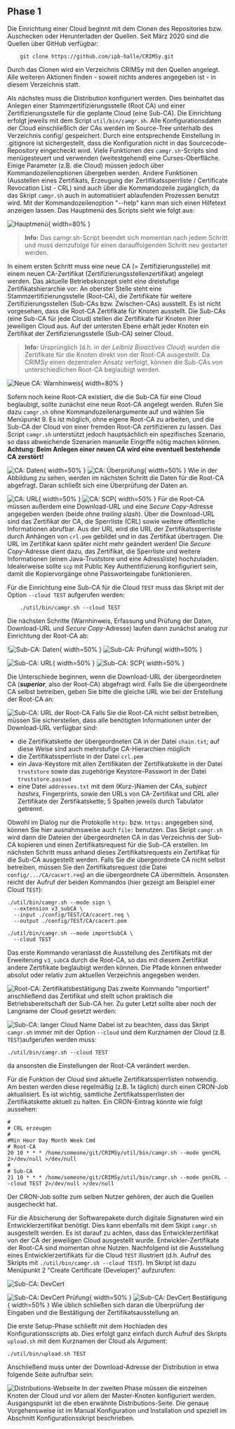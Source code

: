 ## Phase 1
Die Einrichtung einer Cloud beginnt mit dem Clonen des Repositories bzw. Auschecken oder Herunterladen der Quellen. Seit März 2020 sind die Quellen über GitHub verfügbar: 

        git clone https://github.com/ipb-halle/CRIMSy.git

Durch das Clonen wird ein Verzeichnis CRIMSy mit den Quellen angelegt. Alle weiteren Aktionen finden - soweit nichts anderes angegeben ist - in diesem Verzeichnis statt.

Als nächstes muss die Distribution konfiguriert werden. Dies beinhaltet das Anlegen einer Stammzertifizierungsstelle (Root CA) und einer Zertifizierungsstelle für die geplante Cloud (eine Sub-CA). Die Einrichtung erfolgt jeweils mit dem Script `util/bin/camgr.sh`. Alle Konfigurationsdaten der Cloud einschließlich der CAs werden im Source-Tree unterhalb des Verzeichnis config/ gespeichert. Durch eine entsprechende Einstellung in .gitignore ist sichergestellt, dass die Konfiguration nicht in das Sourcecode-Repository eingecheckt wird. Viele Funktionen des `camgr.sh`-Scripts sind menügesteuert und verwenden (weitestgehend) eine Curses-Oberfläche. Einige Parameter (z.B. die Cloud) müssen jedoch über Kommandozeilenoptionen übergeben werden. Andere Funktionen (Ausstellen eines Zertifikats, Erzeugung der Zertifikatssperrliste / Certificate Revocation List - CRL) sind auch über die Kommandozeile zugänglich, da das Skript `camgr.sh` auch in automatisiert ablaufenden Prozessen benutzt wird. Mit der Kommandozeilenoption "--help" kann man sich einen Hilfetext anzeigen lassen. Das Hauptmenü des Scripts sieht wie folgt aus:

![Hauptmenü](img/camgr_01.png "Hauptmenü"){ width=80% }

> **Info:** Das camgr.sh-Script beendet sich momentan nach jedem Schritt und muss demzufolge für einen darauffolgenden Schritt neu gestartet werden.

In einem ersten Schritt muss eine neue CA (= Zertifizierungsstelle) mit einem neuen CA-Zertifikat (Zertifizierungsstellenzertifikat) angelegt werden. Das aktuelle Betriebskonzept sieht eine dreistufige Zertifikatshierarchie vor: An oberster Stelle steht eine Stammzertifizierungsstelle (Root-CA), die Zertifikate für weitere Zertifizierungsstellen (Sub-CAs bzw. Zwischen-CAs) ausstellt. Es ist nicht vorgesehen, dass die Root-CA Zertifikate für Knoten ausstellt. Die Sub-CAs (eine Sub-CA für jede Cloud) stellen die Zertifikate für Knoten ihrer jeweiligen Cloud aus. Auf der untersten Ebene erhält jeder Knoten ein Zertifikat der Zertifizierungsstelle (Sub-CA) seiner Cloud. 

> **Info:** Ursprünglich (d.h. in der _Leibniz Bioactives Cloud_) wurden die Zertifikate für die Knoten direkt von der Root-CA ausgestellt. Da CRIMSy einen dezentralen Ansatz verfolgt, können die Sub-CAs von unterschiedlichen Root-CA beglaubigt werden.

![Neue CA: Warnhinweis](img/camgr_02.png "Neue CA: Warnhinweis"){ width=80% }

Sofern noch keine Root-CA existiert, die die Sub-CA für eine Cloud beglaubigt, sollte zunächst eine neue Root-CA angelegt werden. Rufen Sie dazu `camgr.sh` ohne Kommandozeilenargumente auf und wählen Sie Menüpunkt 9. Es ist möglich, ohne eigene Root-CA zu arbeiten, und die Sub-CA der Cloud von einer fremden Root-CA zertifizieren zu lassen. Das Script `camgr.sh` unterstützt jedoch hauptsächlich ein spezifisches Szenario, so dass abweichende Szenarien manuelle Eingriffe nötig machen können. **Achtung: Beim Anlegen einer neuen CA wird eine eventuell bestehende CA zerstört!**

![CA: Daten](img/camgr_03.png "CA: Daten"){ width=50% } ![CA: Überprüfung](img/camgr_04.png "CA: Überprüfung"){ width=50% }
Wie in der Abbildung zu sehen, werden im nächsten Schritt die Daten für die Root-CA abgefragt. Daran schließt sich eine Überprüfung der Daten an.

![CA: URL](img/camgr_05.png "CA: URL"){ width=50% } ![CA: SCP](img/camgr_06.png "CA: SCP"){ width=50% }
Für die Root-CA müssen außerdem eine Download-URL und eine _Secure Copy_-Adresse angegeben werden (beide ohne _trailing slash_). Über die Download-URL sind das Zertifikat der CA, die Sperrliste (CRL) sowie weitere öffentliche Informationen abrufbar. Aus der URL wird die URL der Zertifikatssperrliste durch Anhängen von `crl.pem` gebildet und in das Zertifikat übertragen. Die URL im Zertifikat kann später nicht mehr geändert werden! Die _Secure Copy_-Adresse dient dazu, das Zertifikat, die Sperrliste und weitere Informationen (einen Java-Truststore und eine Adressliste) hochzuladen.  Idealerweise sollte `scp` mit Public Key Authentifizierung konfiguriert sein, damit die Kopiervorgänge ohne Passworteingabe funktionieren.

Für die Einrichtung eine Sub-CA für die Cloud `TEST` muss das Skript mit der Option `--cloud TEST` aufgerufen werden:

        ./util/bin/camgr.sh --cloud TEST

Die nächsten Schritte (Warnhinweis, Erfassung und Prüfung der Daten, Download-URL und _Secure Copy_-Adresse) laufen dann zunächst analog zur Einrichtung der Root-CA ab: 

!![Sub-CA: Daten](img/camgr_07.png "Sub-CA: Daten"){ width=50% } ![Sub-CA: Prüfung](img/camgr_08.png "Sub-CA: Prüfung"){ width=50% } 

![Sub-CA: URL](img/camgr_09.png "Sub-CA: URL"){ width=50% } ![Sub-CA: SCP](img/camgr_10.png "Sub-CA: SCP"){ width=50% } 

Die Unterschiede beginnen, wenn die Download-URL der übergeordneten CA (***superior***, also der Root-CA) abgefragt wird. Falls Sie die übergeordnete CA selbst betreiben, geben Sie bitte die gleiche URL wie bei der Erstellung der Root-CA an: 

![Sub-CA: URL der Root-CA](img/camgr_11.png "Sub-CA: URL der Root-CA")
Falls Sie die Root-CA nicht selbst betreiben, müssen Sie sicherstellen, dass alle benötigten Informationen unter der Download-URL verfügbar sind:

* die Zertifikatskette der übergeordneten CA in der Datei `chain.txt`; auf diese Weise sind auch mehrstufige CA-Hierarchien möglich
* die Zertifikatssperrliste in der Datei `crl.pem`
* ein Java-Keystore mit allen Zertifikaten der Zertifikatskette in der Datei `truststore` sowie das zugehörige Keystore-Passwort in der Datei `truststore.passwd`
* eine Datei `addresses.txt` mit dem (Kurz-)Namen der CAs, _subject hashes_, Fingerprints, sowie den URLs von CA-Zertifikat und CRL aller Zertifikate der Zertifikatskette; 5 Spalten jeweils durch Tabulator getrennt.

Obwohl im Dialog nur die Protokolle `http:` bzw. `https:` angegeben sind, können Sie hier ausnahmsweise auch `file:` benutzen.  Das Skript `camgr.sh` wird dann die Dateien der übergeordneten CA in das Verzeichnis der Sub-CA kopieren und einen Zertifikatsrequest für die Sub-CA erstellen. Im nächsten Schritt muss anhand dieses Zertifikatsrequests ein Zertifikat für die Sub-CA ausgestellt werden. Falls Sie die übergeordnete CA nicht selbst betreiben, müssen Sie den Zertifikatsrequest (die Datei `config/.../CA/cacert.req`) an die übergeordnete CA übermitteln. Ansonsten reicht der Aufruf der beiden Kommandos (hier gezeigt am Beispiel einer Cloud `TEST`):

    ./util/bin/camgr.sh --mode sign \
      --extension v3_subCA \
      --input ./config/TEST/CA/cacert.req \
      --output ./config/TEST/CA/cacert.pem

    ./util/bin/camgr.sh --mode importSubCA \
      --cloud TEST

Das erste Kommando veranlasst die Ausstellung des Zertifikats mit der Erweiterung `v3_subCA` durch die Root-CA, so das mit diesem Zertifikat andere Zertifikate beglaubigt werden können. Die Pfade können entweder absolut oder relativ zum aktuellen Verzeichnis angegeben werden.

![Root-CA: Zertifikatsbestätigung](img/camgr_12a.png "Root-CA: Zertifikatsbestätigung")
Das zweite Kommando "importiert" anschließend das Zertifikat und stellt schon praktisch die Betriebsbereitschaft der Sub-CA her. Zu guter Letzt sollte aber noch der Langname der Cloud gesetzt werden:

![Sub-CA: langer Cloud Name](img/camgr_13.png "Sub-CA: langer Cloud Name")
Dabei ist zu beachten, dass das Skript `camgr.sh` immer mit der Option `--cloud` und dem Kurznamen der Cloud (z.B. `TEST`)aufgerufen werden muss: 

    ./util/bin/camgr.sh --cloud TEST

da ansonsten die Einstellungen der Root-CA verändert werden.

Für die Funktion der Cloud sind aktuelle Zertifikatssperrlisten notwendig. Am besten werden diese regelmäßig (z.B. 1x täglich) durch einen CRON-Job aktualisiert. Es ist wichtig, sämtliche Zertifikatssperrlisten der Zertifikatskette aktuell zu halten. Ein CRON-Eintrag könnte wie folgt aussehen:

    #
    # CRL erzeugen
    #
    #Min Hour Day Month Week Cmd
    # Root-CA
    20 10 * * * /home/someone/git/CRIMSy/util/bin/camgr.sh --mode genCRL 2>/dev/null >/dev/null
    #
    # Sub-CA
    21 10 * * * /home/someone/git/CRIMSy/util/bin/camgr.sh --mode genCRL --cloud TEST 2>/dev/null >/dev/null

Der CRON-Job sollte zum selben Nutzer gehören, der auch die Quellen ausgecheckt hat.

Für die Absicherung der Softwarepakete durch digitale Signaturen wird ein Entwicklerzertifikat benötigt. Dies kann ebenfalls mit dem Skipt `camgr.sh` ausgestellt werden. Es ist darauf zu achten, dass das Entwicklerzertifikat von der CA der jeweiligen Cloud ausgestellt wurde. Entwickler-Zertifikate der Root-CA sind momentan ohne Nutzen. Nachfolgend ist die Ausstellung eines Entwicklerzertifikats für die Cloud `TEST` illustriert (d.h. Aufruf des Skripts mit `./util/bin/camgr.sh --cloud TEST`). Im Skript ist dazu Menüpunkt 2 "Create Certificate (Developer)" aufzurufen:

![Sub-CA: DevCert](img/camgr_14.png "Sub-CA: DevCert")

![Sub-CA: DevCert Prüfung](img/camgr_15.png "Sub-CA: DevCert Prüfung"){ width=50% } ![Sub-CA: DevCert Bestätigung](img/camgr_16a.png "Sub-CA: DevCert Bestätigung"){ width=50% }
Wie üblich schließen sich daran die Überprüfung der Eingaben und die Bestätigung der Zertifikatsausstellung an.

Die erste Setup-Phase schließt mit dem Hochladen des Konfigurationsscripts ab. Dies erfolgt ganz einfach durch Aufruf des Skripts `upload.sh` mit dem Kurznamen der Cloud als Argument:

    ./util/bin/upload.sh TEST

Anschließend muss unter der Download-Adresse der Distribution in etwa folgende Seite aufrufbar sein:

![Distributions-Webseite](img/camgr_17.png "Distibutions-Webseite")
In der zweiten Phase müssen die einzelnen Knoten der Cloud und vor allem der Master-Knoten konfiguriert werden. Ausgangspunkt ist die eben erwähnte Distributions-Seite. Die genaue Vorgehensweise ist im Manual Konfiguration und Installation und speziell im Abschnitt Konfigurationsskript beschrieben.

